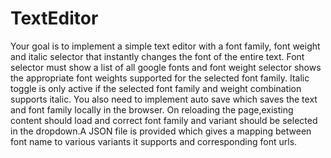 # TextEditor
Your goal is to implement a simple text editor with a font family, font weight and italic selector that instantly changes the font of the entire text. Font selector must show a list of all google fonts and font weight selector shows the appropriate font weights supported for the selected font family. Italic toggle is only active if the selected font family and weight combination 
supports italic. You also need to implement auto save which saves the text and font family locally in the browser. On reloading the page,existing content should load and correct font family and variant should be selected in the dropdown.A JSON file is provided which gives a mapping between font name to various variants it supports and corresponding font urls.
